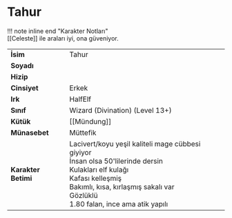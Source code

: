 # Tahur   
  
!!! note inline end "Karakter Notları"  
	[[Celeste]] ile araları iyi, ona güveniyor.     
  
|  |  |  
|---|---|  
| **İsim** | Tahur |  
| **Soyadı** |  |  
| **Hizip** |  |  
| **Cinsiyet** | Erkek |  
| **Irk** | HalfElf |  
| **Sınıf** | Wizard (Divination) (Level 13+) |  
| **Kütük** | [[Mündung]] |  
| **Münasebet** | Müttefik |  
| **Karakter Betimi** | Lacivert/koyu yeşil kaliteli mage cübbesi giyiyor<br>İnsan olsa 50'lilerinde dersin<br>Kulakları elf kulağı<br>Kafası kelleşmiş<br>Bakımlı, kısa, kırlaşmış sakalı var<br>Gözlüklü<br>1.80 falan, ince ama atik yapılı |  
  
  
